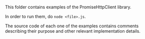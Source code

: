 This folder contains examples of the PromiseHttpClient library.

In order to run them, do ```node <file>.js```.

The source code of each one of the examples contains comments describing their purpose and other relevant implementation
details.